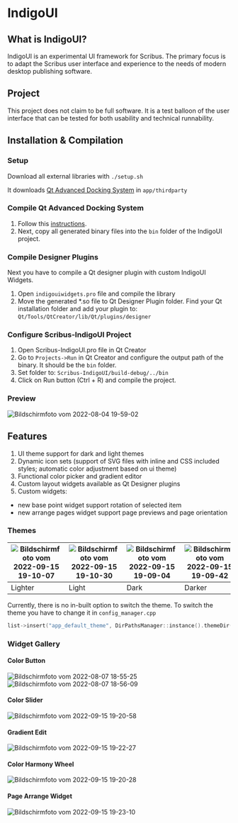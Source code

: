 # IndigoUI
## What is IndigoUI?
IndigoUI is an experimental UI framework for Scribus. The primary focus is to adapt the Scribus user interface and experience to the needs of modern desktop publishing software.

## Project
This project does not claim to be full software. It is a test balloon of the user interface that can be tested for both usability and technical runnability.

## Installation & Compilation

### Setup
Download all external libraries with
`./setup.sh`

It downloads [Qt Advanced Docking System](https://github.com/githubuser0xFFFF/Qt-Advanced-Docking-System) in `app/thirdparty`

### Compile Qt Advanced Docking System
1. Follow this [instructions](https://github.com/githubuser0xFFFF/Qt-Advanced-Docking-System#build).
2. Next, copy all generated binary files into the `bin` folder of the IndigoUI project.

### Compile Designer Plugins
Next you have to compile a Qt designer plugin with custom IndigoUI Widgets.

1. Open `indigouiwidgets.pro` file and compile the library
2. Move the generated *.so file to Qt Designer Plugin folder. Find your Qt installation folder and add your plugin to:
`Qt/Tools/QtCreator/lib/Qt/plugins/designer`

### Configure Scribus-IndigoUI Project
1. Open Scribus-IndigoUI.pro file in Qt Creator
2. Go to `Projects->Run` in Qt Creator and configure the output path of the binary. It should be the `bin` folder.
3. Set folder to: `Scribus-IndigoUI/build-debug/../bin`
4. Click on Run button (Ctrl + R) and compile the project.

### Preview

![Bildschirmfoto vom 2022-08-04 19-59-02](https://user-images.githubusercontent.com/15112256/182931586-db6be82c-30d7-4a81-9f44-2fa1cba91d8b.png)

## Features
1. UI theme support for dark and light themes
2. Dynamic icon sets (support of SVG files with inline and CSS included styles; automatic color adjustment based on ui theme)
3. Functional color picker and gradient editor
4. Custom layout widgets available as Qt Designer plugins
5. Custom widgets:
  * new base point widget support rotation of selected item
  * new arrange pages widget support page previews and page orientation

### Themes

|![Bildschirmfoto vom 2022-09-15 19-10-07](https://user-images.githubusercontent.com/15112256/190467927-40cac002-91ca-4902-9588-1cb0a796b302.png)|![Bildschirmfoto vom 2022-09-15 19-10-30](https://user-images.githubusercontent.com/15112256/190467980-dd1fcafc-4d21-427b-9b77-dc2d40c2b318.png)|![Bildschirmfoto vom 2022-09-15 19-09-04](https://user-images.githubusercontent.com/15112256/190468026-64a601a7-afea-4bb7-b30b-98226f434e5e.png)|![Bildschirmfoto vom 2022-09-15 19-09-42](https://user-images.githubusercontent.com/15112256/190468060-26a4ba69-004b-4a29-91f2-3018a90bd179.png)|
|---|---|---|---|
|Lighter|Light|Dark|Darker|

Currently, there is no in-built option to switch the theme. To switch the theme you have to change it in `config_manager.cpp`
```c++
list->insert("app_default_theme", DirPathsManager::instance().themeDir() + "scribus_light.qss");
```

### Widget Gallery
#### Color Button
![Bildschirmfoto vom 2022-08-07 18-55-25](https://user-images.githubusercontent.com/15112256/190470547-1c3bed91-486a-412c-8298-ac272321f531.png)
![Bildschirmfoto vom 2022-08-07 18-56-09](https://user-images.githubusercontent.com/15112256/190470559-a55ac6ab-69f7-4ce3-b097-7b50969e58b4.png)

#### Color Slider
![Bildschirmfoto vom 2022-09-15 19-20-58](https://user-images.githubusercontent.com/15112256/190470691-55098218-60b2-4150-b7a3-a74763a1311e.png)

#### Gradient Edit

![Bildschirmfoto vom 2022-09-15 19-22-27](https://user-images.githubusercontent.com/15112256/190470652-d7f2605b-67e2-4b8b-9b91-b895979865dd.png)

#### Color Harmony Wheel
![Bildschirmfoto vom 2022-09-15 19-20-28](https://user-images.githubusercontent.com/15112256/190470758-d4b7be8a-fd1f-42ff-99d4-678a4fb41af1.png)

#### Page Arrange Widget
![Bildschirmfoto vom 2022-09-15 19-23-10](https://user-images.githubusercontent.com/15112256/190470889-058146c6-6fbd-48eb-b216-400d18996b24.png)
